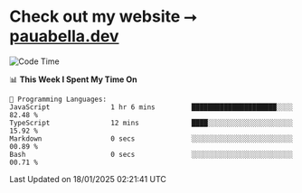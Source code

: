 # Check out my website ⭢ [pauabella.dev](https://pauabella.dev)

<!--START_SECTION:waka-->
![Code Time](http://img.shields.io/badge/Code%20Time-4%2C003%20hrs%2027%20mins-blue)

📊 **This Week I Spent My Time On** 

```text
💬 Programming Languages: 
JavaScript               1 hr 6 mins         █████████████████████░░░░   82.48 % 
TypeScript               12 mins             ████░░░░░░░░░░░░░░░░░░░░░   15.92 % 
Markdown                 0 secs              ░░░░░░░░░░░░░░░░░░░░░░░░░   00.89 % 
Bash                     0 secs              ░░░░░░░░░░░░░░░░░░░░░░░░░   00.71 % 
```


 Last Updated on 18/01/2025 02:21:41 UTC
<!--END_SECTION:waka-->
